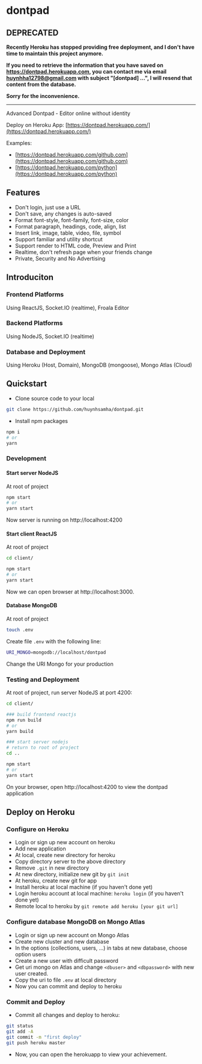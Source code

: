 # dontpad

## DEPRECATED

**Recently Heroku has stopped providing free deployment, and I don't have time to maintain this project anymore.**

**If you need to retrieve the information that you have saved on https://dontpad.herokuapp.com, you can contact me via email huynhha12798@gmail.com with subject "[dontpad] ...", I will resend that content from the database.**

**Sorry for the inconvenience.**

---

Advanced Dontpad - Editor online without identity

Deploy on Heroku App: [https://dontpad.herokuapp.com/](https://dontpad.herokuapp.com/)

Examples:

- [https://dontpad.herokuapp.com/github.com](https://dontpad.herokuapp.com/github.com)
- [https://dontpad.herokuapp.com/python](https://dontpad.herokuapp.com/python)

## Features

- Don't login, just use a URL
- Don't save, any changes is auto-saved
- Format font-style, font-family, font-size, color
- Format paragraph, headings, code, align, list
- Insert link, image, table, video, file, symbol
- Support familiar and utility shortcut
- Support render to HTML code, Preview and Print
- Realtime, don't refresh page when your friends change
- Private, Security and No Advertising

## Introduciton

### Frontend Platforms

Using ReactJS, Socket.IO (realtime), Froala Editor

### Backend Platforms

Using NodeJS, Socket.IO (realtime)

### Database and Deployment

Using Heroku (Host, Domain), MongoDB (mongoose), Mongo Atlas (Cloud)

## Quickstart

- Clone source code to your local

```bash
git clone https://github.com/huynhsamha/dontpad.git
```

- Install npm packages

```bash
npm i
# or
yarn
```

### Development

#### Start server NodeJS

At root of project

```bash
npm start
# or
yarn start
```

Now server is running on http://localhost:4200

#### Start client ReactJS

At root of project

```bash
cd client/

npm start
# or
yarn start
```

Now we can open browser at http://localhost:3000.

#### Database MongoDB

At root of project

```bash
touch .env
```

Create file `.env` with the following line:

```bash
URI_MONGO=mongodb://localhost/dontpad
```

Change the URI Mongo for your production

### Testing and Deployment

At root of project, run server NodeJS at port 4200:

```bash
cd client/

### build frontend reactjs
npm run build
# or
yarn build

### start server nodejs
# return to root of project
cd ..

npm start
# or
yarn start
```

On your browser, open http://localhost:4200 to view the dontpad application

## Deploy on Heroku

### Configure on Heroku

- Login or sign up new account on heroku
- Add new application
- At local, create new directory for heroku
- Copy directory server to the above directory
- Remove `.git` in new directory
- At new directory, initialize new git by `git init`
- At heroku, create new git for app
- Install heroku at local machine (if you haven't done yet)
- Login heroku account at local machine: `heroku login` (if you haven't done yet)
- Remote local to heroku by `git remote add heroku [your git url]`

### Configure database MongoDB on Mongo Atlas

- Login or sign up new account on Mongo Atlas
- Create new cluster and new database
- In the options (collections, users, ...) in tabs at new database, choose option users
- Create a new user with difficult password
- Get uri mongo on Atlas and change `<dbuser>` and `<dbpassword>` with new user created.
- Copy the uri to file `.env` at local directory
- Now you can commit and deploy to heroku

### Commit and Deploy

- Commit all changes and deploy to heroku:

```bash
git status
git add -A
git commit -m "first deploy"
git push heroku master
```

- Now, you can open the herokuapp to view your achievement.
